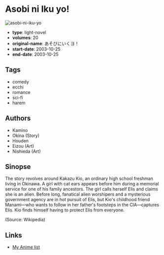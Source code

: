 # Asobi ni Iku yo!

![asobi-ni-iku-yo](https://cdn.myanimelist.net/images/manga/3/159870.jpg)

-   **type**: light-novel
-   **volumes**: 20
-   **original-name**: あそびにいくヨ！
-   **start-date**: 2003-10-25
-   **end-date**: 2003-10-25

## Tags

-   comedy
-   ecchi
-   romance
-   sci-fi
-   harem

## Authors

-   Kamino
-   Okina (Story)
-   Houden
-   Eizou (Art)
-   Nishieda (Art)

## Sinopse

The story revolves around Kakazu Kio, an ordinary high school freshman living in Okinawa. A girl with cat ears appears before him during a memorial service for one of his family ancestors. The girl calls herself Elis and claims she is an alien. Before long, fanatical alien worshipers and a mysterious government agency are in hot pursuit of Elis, but Kio's childhood friend Manami—who wants to follow in her father's footsteps in the CIA—captures Elis. Kio finds himself having to protect Elis from everyone.

(Source: Wikipedia)

## Links

-   [My Anime list](https://myanimelist.net/manga/13068/Asobi_ni_Iku_yo)
